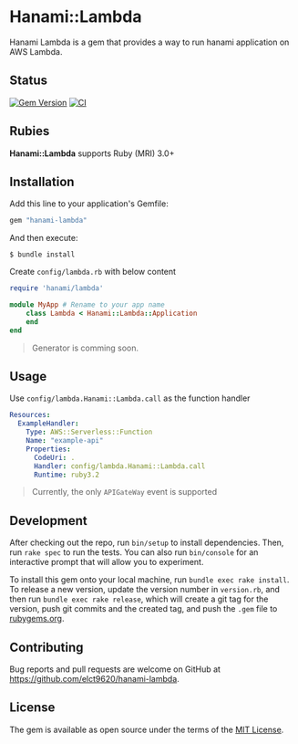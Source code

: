 Hanami::Lambda
===

Hanami Lambda is a gem that provides a way to run hanami application on AWS Lambda.

## Status

[![Gem Version](https://badge.fury.io/rb/hanami-lambda.svg)](https://badge.fury.io/rb/hanami-lambda)
[![CI](https://github.com/elct9620/hanami-lambda/actions/workflows/main.yml/badge.svg)](https://github.com/elct9620/hanami-lambda/actions/workflows/main.yml)

## Rubies

**Hanami::Lambda** supports Ruby (MRI) 3.0+

## Installation

Add this line to your application's Gemfile:

```ruby
gem "hanami-lambda"
```

And then execute:

```
$ bundle install
```

Create `config/lambda.rb` with below content

```ruby
require 'hanami/lambda'

module MyApp # Rename to your app name
    class Lambda < Hanami::Lambda::Application
    end
end
```

> Generator is comming soon.

## Usage

Use `config/lambda.Hanami::Lambda.call` as the function handler

```yaml
Resources:
  ExampleHandler:
    Type: AWS::Serverless::Function
    Name: "example-api"
    Properties:
      CodeUri: .
      Handler: config/lambda.Hanami::Lambda.call
      Runtime: ruby3.2
```

> Currently, the only `APIGateWay` event is supported

## Development

After checking out the repo, run `bin/setup` to install dependencies. Then, run `rake spec` to run the tests. You can also run `bin/console` for an interactive prompt that will allow you to experiment.

To install this gem onto your local machine, run `bundle exec rake install`. To release a new version, update the version number in `version.rb`, and then run `bundle exec rake release`, which will create a git tag for the version, push git commits and the created tag, and push the `.gem` file to [rubygems.org](https://rubygems.org).

## Contributing

Bug reports and pull requests are welcome on GitHub at https://github.com/elct9620/hanami-lambda.

## License

The gem is available as open source under the terms of the [MIT License](https://opensource.org/licenses/MIT).
